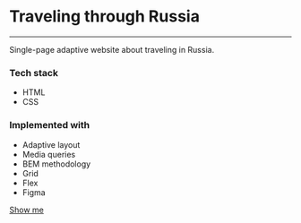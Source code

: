 # Traveling through Russia

---

Single-page adaptive website about traveling in Russia.

### Tech stack

* HTML
* CSS

### Implemented with

* Adaptive layout
* Media queries
* BEM methodology
* Grid
* Flex
* Figma



[Show me](https://olga-mishareva.github.io/russian-travel/)

